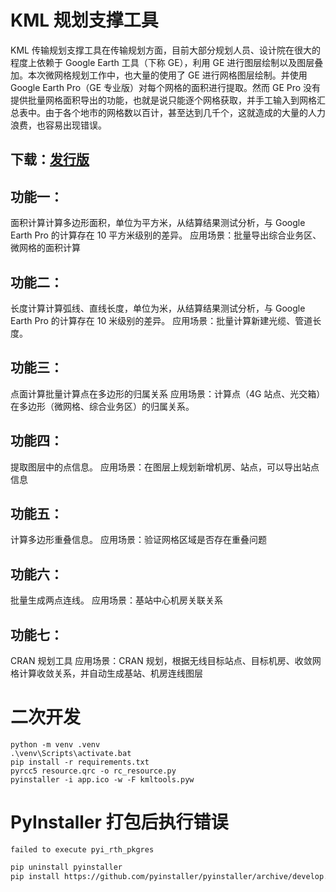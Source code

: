 # KML 规划支撑工具

KML 传输规划支撑工具在传输规划方面，目前大部分规划人员、设计院在很大的程度上依赖于 Google Earth 工具（下称 GE），利用 GE 进行图层绘制以及图层叠加。本次微网格规划工作中，也大量的使用了 GE 进行网格图层绘制。并使用 Google Earth Pro（GE 专业版）对每个网格的面积进行提取。然而 GE Pro 没有提供批量网格面积导出的功能，也就是说只能逐个网格获取，并手工输入到网格汇总表中。由于各个地市的网格数以百计，甚至达到几千个，这就造成的大量的人力浪费，也容易出现错误。

## 下载：[发行版](https://gitee.com/dhb52/kmltools/releases)

## 功能一：

面积计算计算多边形面积，单位为平方米，从结算结果测试分析，与 Google Earth Pro 的计算存在 10 平方米级别的差异。
应用场景：批量导出综合业务区、微网格的面积计算

## 功能二：

长度计算计算弧线、直线长度，单位为米，从结算结果测试分析，与 Google Earth Pro 的计算存在 10 米级别的差异。
应用场景：批量计算新建光缆、管道长度。

## 功能三：

点面计算批量计算点在多边形的归属关系
应用场景：计算点（4G 站点、光交箱）在多边形（微网格、综合业务区）的归属关系。

## 功能四：

提取图层中的点信息。
应用场景：在图层上规划新增机房、站点，可以导出站点信息

## 功能五：

计算多边形重叠信息。
应用场景：验证网格区域是否存在重叠问题

## 功能六：

批量生成两点连线。
应用场景：基站中心机房关联关系

## 功能七：

CRAN 规划工具
应用场景：CRAN 规划，根据无线目标站点、目标机房、收敛网格计算收敛关系，并自动生成基站、机房连线图层

# 二次开发

```
python -m venv .venv
.\venv\Scripts\activate.bat
pip install -r requirements.txt
pyrcc5 resource.qrc -o rc_resource.py
pyinstaller -i app.ico -w -F kmltools.pyw
```

# PyInstaller 打包后执行错误

`failed to execute pyi_rth_pkgres`


```sh
pip uninstall pyinstaller
pip install https://github.com/pyinstaller/pyinstaller/archive/develop.zip
```
